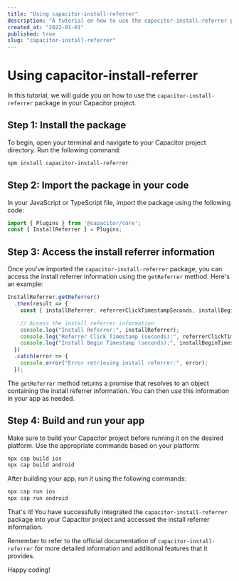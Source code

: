 ```yaml
---
title: "Using capacitor-install-referrer"
description: "A tutorial on how to use the capacitor-install-referrer package"
created_at: "2022-01-01"
published: true
slug: "capacitor-install-referrer"
---
```


# Using capacitor-install-referrer

In this tutorial, we will guide you on how to use the `capacitor-install-referrer` package in your Capacitor project.

## Step 1: Install the package

To begin, open your terminal and navigate to your Capacitor project directory. Run the following command:

```bash
npm install capacitor-install-referrer
```

## Step 2: Import the package in your code

In your JavaScript or TypeScript file, import the package using the following code:

```javascript
import { Plugins } from '@capacitor/core';
const { InstallReferrer } = Plugins;
```

## Step 3: Access the install referrer information

Once you've imported the `capacitor-install-referrer` package, you can access the install referrer information using the `getReferrer` method. Here's an example:

```javascript
InstallReferrer.getReferrer()
  .then(result => {
    const { installReferrer, referrerClickTimestampSeconds, installBeginTimestampSeconds } = result;

    // Access the install referrer information
    console.log("Install Referrer:", installReferrer);
    console.log("Referrer Click Timestamp (seconds):", referrerClickTimestampSeconds);
    console.log("Install Begin Timestamp (seconds):", installBeginTimestampSeconds);
  })
  .catch(error => {
    console.error("Error retrieving install referrer:", error);
  });
```

The `getReferrer` method returns a promise that resolves to an object containing the install referrer information. You can then use this information in your app as needed.

## Step 4: Build and run your app

Make sure to build your Capacitor project before running it on the desired platform. Use the appropriate commands based on your platform:

```bash
npx cap build ios
npx cap build android
```

After building your app, run it using the following commands:

```bash
npx cap run ios
npx cap run android
```

That's it! You have successfully integrated the `capacitor-install-referrer` package into your Capacitor project and accessed the install referrer information.

Remember to refer to the official documentation of `capacitor-install-referrer` for more detailed information and additional features that it provides.

Happy coding!